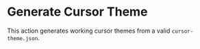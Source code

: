 # Generate Cursor Theme

This action generates working cursor themes from a valid `cursor-theme.json`.